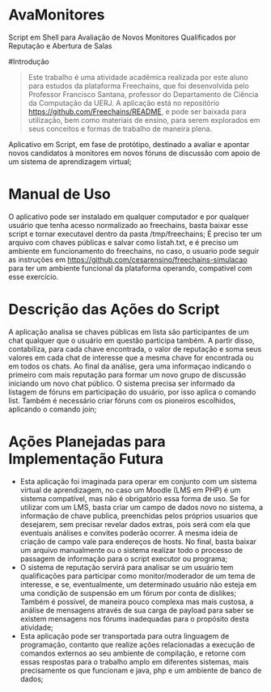 # AvaMonitores
Script em Shell para Avaliação de Novos Monitores Qualificados por Reputação e Abertura de Salas

#Introdução 
> Este trabalho é uma atividade acadêmica realizada por este aluno para estudos da plataforma Freechains, que foi desenvolvida pelo Professor Francisco Santana, professor do Departamento de Ciência da Computação da UERJ. A aplicação está no repositório https://github.com/Freechains/README, e pode ser baixada para utilização, bem como materiais de ensino, para serem explorados em seus conceitos e formas de trabalho de maneira plena.

Aplicativo em Script, em fase de protótipo, destinado a avaliar e apontar novos candidatos à monitores em novos fóruns de discussão com apoio de um sistema de aprendizagem virtual;

# Manual de Uso
O aplicativo pode ser instalado em qualquer computador e por qualquer usuário que tenha acesso normalizado ao freechains, basta baixar esse script e tornar executavel dentro da pasta /tmp/freechains; É preciso ter um arquivo com chaves públicas e salvar como listah.txt, e é preciso um ambiente em funcionamento do freechains, no caso, o usuario pode seguir as instruções em https://github.com/cesarensino/freechains-simulacao para ter um ambiente funcional da plataforma operando, compativel com esse exercício.

# Descrição das Ações do Script
A aplicação analisa se chaves públicas em lista são participantes de um chat qualquer que o usuário em questão participa também. A partir disso, contabiliza, para cada chave encontrada, o valor de reputação e soma seus valores em cada chat de interesse que a mesma chave for encontrada ou em todos os chats. Ao final da análise, gera uma informaçao indicando o primeiro com mais reputação para formar um novo grupo de discussão iniciando um novo chat público. 
O sistema precisa ser informado da listagem de fóruns em participação do usuário, por isso aplica o comando list. Também é necessário criar fóruns com os pioneiros escolhidos, aplicando o comando join;

# Ações Planejadas para Implementação Futura

- Esta aplicação foi imaginada para operar em conjunto com um sistema virtual de aprendizagem, no caso um Moodle (LMS em PHP) é um sistema compatível, mas não é obrigatório essa forma de uso. Se for utilizar com um LMS, basta criar um campo de dados novo no sistema, a informação de chave publica, preenchidas pelos próprios usuarios que desejarem, sem precisar revelar dados extras, pois será com ela que eventuais análises e convites poderão ocorrer. A mesma ideia de criação de campo vale para endereços de hosts. No final, basta baixar um arquivo manualmente ou o sistema realizar todo o processo de passagem de informação para o script executor ou programa;
- O sistema de reputação servirá para analisar se um usuário tem qualificações para participar como monitor/moderador de um tema de interesse, e se, eventualmente, um determinado usuário não esteja em uma condição de suspensão em um fórum por conta de dislikes; Também é possível, de maneira pouco complexa mas mais custosa, a análise de mensagens através de sua carga de payload para saber se existem mensagens nos fórums inadequadas para o propósito desta atividade;
- Esta aplicação pode ser transportada para outra linguagem de programação, contanto que realize ações relacionadas a execução de comandos externos ao seu ambiente de compilação, e retorne com essas respostas para o trabalho amplo em diferentes sistemas, mais precisamente os que funcionam e java, php e um ambiente de banco de dados;

  
